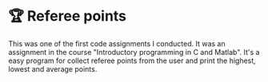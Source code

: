 # 🏆 Referee points
This was one of the first code assignments I conducted. It was an assignment in the course "Introductory programming in C and Matlab". It's a easy program for collect referee points 
from the user and print the highest, lowest and average points. 
